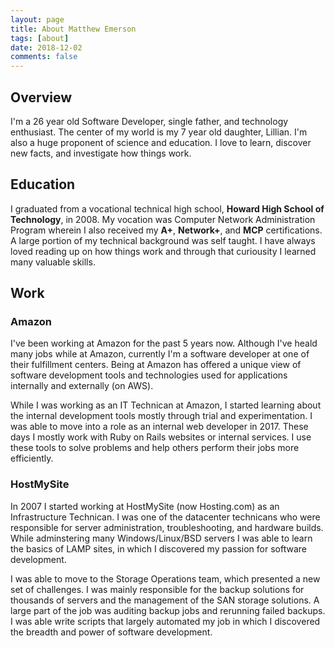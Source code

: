 ```yaml
---
layout: page
title: About Matthew Emerson
tags: [about]
date: 2018-12-02
comments: false
---
```

    
## Overview
I'm a 26 year old Software Developer, single father, and technology enthusiast. The center of my world is my 7 year old daughter, Lillian. I'm also a huge proponent of science and education. I love to learn, discover new facts, and investigate how things work.

## Education
I graduated from a vocational technical high school, **Howard High School of Technology**, in 2008. My vocation was Computer Network Administration Program wherein I also received my **A+**, **Network+**, and **MCP** certifications. A large portion of my technical background was self taught. I have always loved reading up on how things work and through that curiousity I learned many valuable skills.

## Work
### Amazon
I've been working at Amazon for the past 5 years now. Although I've heald many jobs while at Amazon, currently I'm a software developer at one of their fulfillment centers. Being at Amazon has offered a unique view of software development tools and technologies used for applications internally and externally (on AWS).

While I was working as an IT Technican at Amazon, I started learning about the internal development tools mostly through trial and experimentation. I was able to move into a role as an internal web developer in 2017. These days I mostly work with Ruby on Rails websites or internal services. I use these tools to solve problems and help others perform their jobs more efficiently.

### HostMySite
In 2007 I started working at HostMySite (now Hosting.com) as an Infrastructure Technican. I was one of the datacenter technicans who were responsible for server administration, troubleshooting, and hardware builds. While adminstering many Windows/Linux/BSD servers I was able to learn the basics of LAMP sites, in which I discovered my passion for software development.

I was able to move to the Storage Operations team, which presented a new set of challenges. I was mainly responsible for the backup solutions for thousands of servers and the management of the SAN storage solutions. A large part of the job was auditing backup jobs and rerunning failed backups. I was able write scripts that largely automated my job in which I discovered the breadth and power of software development.
